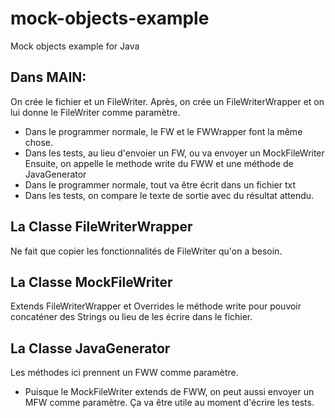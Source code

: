 # mock-objects-example
Mock objects example for Java

## Dans MAIN:
On crée le fichier et un FileWriter.
Après, on crée un FileWriterWrapper et on lui donne le FileWriter comme paramètre. 
   - Dans le programmer normale, le FW et le FWWrapper font la même chose.
   - Dans les tests, au lieu d'envoier un FW, ou va envoyer un MockFileWriter
Ensuite, on appelle le methode write du FWW et une méthode de JavaGenerator 
   - Dans le programmer normale, tout va être écrit dans un fichier txt
   - Dans les tests, on compare le texte de sortie avec du résultat attendu.

## La Classe FileWriterWrapper
Ne fait que copier les fonctionnalités de FileWriter qu'on a besoin.

## La Classe MockFileWriter
Extends FileWriterWrapper et Overrides le méthode write pour pouvoir concaténer des Strings ou lieu de les écrire dans le fichier.

## La Classe JavaGenerator
Les méthodes ici prennent un FWW comme paramètre.
   - Puisque le MockFileWriter extends de FWW, on peut aussi envoyer un MFW comme paramètre. Ça va être utile au moment d'écrire les tests.
